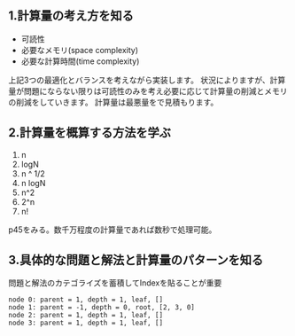 ## 1.計算量の考え方を知る
- 可読性
- 必要なメモリ(space complexity)
- 必要な計算時間(time complexity)

上記3つの最適化とバランスを考えながら実装します。
状況によりますが、計算量が問題にならない限りは可読性のみを考え必要に応じて計算量の削減とメモリの削減をしていきます。
計算量は最悪量をで見積もります。

## 2.計算量を概算する方法を学ぶ
1. n
2. logN
3. n ^ 1/2
4. n logN
5. n^2
6. 2^n
7. n!

p45をみる。数千万程度の計算量であれば数秒で処理可能。


## 3.具体的な問題と解法と計算量のパターンを知る
問題と解法のカテゴライズを蓄積してIndexを貼ることが重要


```shell script
node 0: parent = 1, depth = 1, leaf, []
node 1: parent = -1, depth = 0, root, [2, 3, 0]
node 2: parent = 1, depth = 1, leaf, []
node 3: parent = 1, depth = 1, leaf, []
```